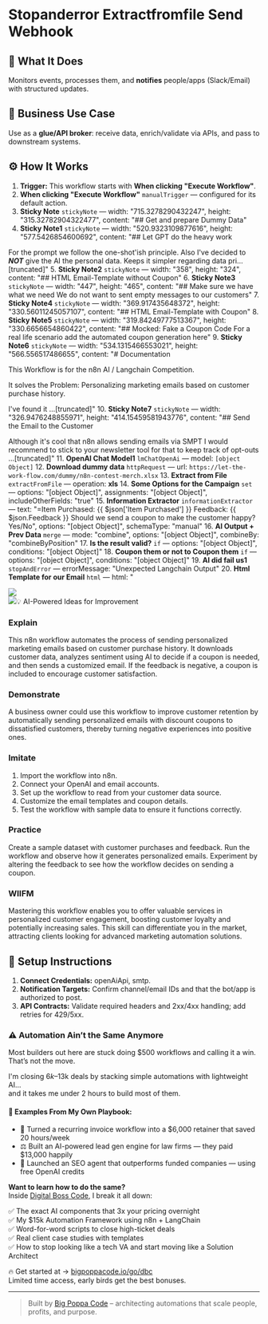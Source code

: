 # Stopanderror Extractfromfile Send Webhook
## 🚀 What It Does
Monitors events, processes them, and **notifies** people/apps (Slack/Email) with structured updates.

## 💼 Business Use Case
Use as a **glue/API broker**: receive data, enrich/validate via APIs, and pass to downstream systems.

## ⚙️ How It Works
1. **Trigger:** This workflow starts with **When clicking "Execute Workflow"**.
2. **When clicking "Execute Workflow"** `manualTrigger` — configured for its default action.
3. **Sticky Note** `stickyNote` — width: "715.3278290432247", height: "315.32782904322477", content: "## Get and prepare Dummy Data"
4. **Sticky Note1** `stickyNote` — width: "520.9323109877616", height: "577.5426854600692", content: "## Let GPT do the heavy work

For the prompt we follow the one-shot'ish principle. Also I've decided to **_NOT_** give the AI the personal data. Keeps it simpler regarding data pri…[truncated]"
5. **Sticky Note2** `stickyNote` — width: "358", height: "324", content: "## HTML Email-Template without Coupon"
6. **Sticky Note3** `stickyNote` — width: "447", height: "465", content: "## Make sure we have what we need
We do not want to sent empty messages to our customers"
7. **Sticky Note4** `stickyNote` — width: "369.917435648372", height: "330.56011245057107", content: "## HTML Email-Template with Coupon"
8. **Sticky Note5** `stickyNote` — width: "319.84249777513367", height: "330.6656654860422", content: "## Mocked: Fake a Coupon Code
For a real life scenario add the automated coupon generation here"
9. **Sticky Note6** `stickyNote` — width: "534.1315466553021", height: "566.556517486655", content: "# Documentation

This Workflow is for the n8n AI / Langchain Competition.

It solves the Problem: Personalizing marketing emails based on customer purchase history.

I've found it …[truncated]"
10. **Sticky Note7** `stickyNote` — width: "326.9476248855971", height: "414.15459581943776", content: "## Send the Email to the Customer

Although it's cool that n8n allows sending emails via SMPT I would recommend to stick to your newsletter tool for that to keep track of opt-outs …[truncated]"
11. **OpenAI Chat Model1** `lmChatOpenAi` — model: `[object Object]`
12. **Download dummy data** `httpRequest` — url: `https://let-the-work-flow.com/dummy/n8n-contest-merch.xlsx`
13. **Extract from File** `extractFromFile` — operation: **xls**
14. **Some Options for the Campaign** `set` — options: "[object Object]", assignments: "[object Object]", includeOtherFields: "true"
15. **Information Extractor** `informationExtractor` — text: "=Item Purchased: {{ $json['Item Purchased'] }} 
Feedback: {{ $json.Feedback }}
Should we send a coupon to make the customer happy? Yes/No", options: "[object Object]", schemaType: "manual"
16. **AI Output + Prev Data** `merge` — mode: "combine", options: "[object Object]", combineBy: "combineByPosition"
17. **Is the result valid?** `if` — options: "[object Object]", conditions: "[object Object]"
18. **Coupon them or not to Coupon them** `if` — options: "[object Object]", conditions: "[object Object]"
19. **AI did fail us1** `stopAndError` — errorMessage: "Unexpected Langchain Output"
20. **Html Template for our Email** `html` — html: "<!DOCTYPE html>
<html>
<head>
  <meta charset="UTF-8" />
  <title>{{ $json['Headline'] }}</title>
</head>
<body>
  <div class="container">
    <img class="logo" src="https://img.lo…[truncated]"
21. **Fake coupon** `set` — options: "[object Object]", assignments: "[object Object]", includeOtherFields: "true"
22. **The composed E-Mail + Prev Data** `merge` — mode: "combine", options: "[object Object]", combineBy: "combineByPosition"
23. **Html Template for our Email with a Coupon** `html` — html: "<!DOCTYPE html>
<html>
<head>
  <meta charset="UTF-8" />
  <title>{{ $json.output['Headline'] }}</title>
</head>
<body>
  <div class="container">
    <img class="logo" src="https:/…[truncated]"
24. **The composed E-Mail with Coupon + Prev Data** `merge` — mode: "combine", options: "[object Object]", combineBy: "combineByPosition"
25. **Send Email** `emailSend` — html: "={{ $json.html }}", options: "[object Object]", subject: "={{ $json.output.Headline }}"

## 💡 AI-Powered Ideas for Improvement
### Explain
This n8n workflow automates the process of sending personalized marketing emails based on customer purchase history. It downloads customer data, analyzes sentiment using AI to decide if a coupon is needed, and then sends a customized email. If the feedback is negative, a coupon is included to encourage customer satisfaction.

### Demonstrate
A business owner could use this workflow to improve customer retention by automatically sending personalized emails with discount coupons to dissatisfied customers, thereby turning negative experiences into positive ones.

### Imitate
1. Import the workflow into n8n.
2. Connect your OpenAI and email accounts.
3. Set up the workflow to read from your customer data source.
4. Customize the email templates and coupon details.
5. Test the workflow with sample data to ensure it functions correctly.

### Practice
Create a sample dataset with customer purchases and feedback. Run the workflow and observe how it generates personalized emails. Experiment by altering the feedback to see how the workflow decides on sending a coupon.

### WIIFM
Mastering this workflow enables you to offer valuable services in personalized customer engagement, boosting customer loyalty and potentially increasing sales. This skill can differentiate you in the market, attracting clients looking for advanced marketing automation solutions.

## 🔧 Setup Instructions
1. **Connect Credentials:** openAiApi, smtp.
2. **Notification Targets:** Confirm channel/email IDs and that the bot/app is authorized to post.
3. **API Contracts:** Validate required headers and 2xx/4xx handling; add retries for 429/5xx.

### ⚠️ Automation Ain’t the Same Anymore

Most builders out here are stuck doing $500 workflows and calling it a win.  
That’s not the move.  

I'm closing $6k–$13k deals by stacking simple automations with lightweight AI...  
and it takes me under 2 hours to build most of them.

#### 🧠 Examples From My Own Playbook:
- 🔁 Turned a recurring invoice workflow into a $6,000 retainer that saved 20 hours/week  
- ⚖️ Built an AI-powered lead gen engine for law firms — they paid $13,000 happily  
- 🚀 Launched an SEO agent that outperforms funded companies — using free OpenAI credits  

**Want to learn how to do the same?**  
Inside [Digital Boss Code](https://bigpoppacode.io/go/dbc), I break it all down:

✅ The exact AI components that 3x your pricing overnight  
✅ My $15k Automation Framework using n8n + LangChain  
✅ Word-for-word scripts to close high-ticket deals  
✅ Real client case studies with templates  
✅ How to stop looking like a tech VA and start moving like a Solution Architect  

🔥 Get started at → [bigpoppacode.io/go/dbc](https://bigpoppacode.io/go/dbc)  
Limited time access, early birds get the best bonuses.

---
> Built by [Big Poppa Code](https://bigpoppacode.io) – architecting automations that scale people, profits, and purpose.
